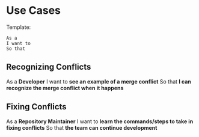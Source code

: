 # Use Cases

Template:
```
As a 
I want to 
So that 
```

## Recognizing Conflicts 

As a **Developer**
I want to **see an example of a merge conflict**
So that **I can recognize the merge conflict when it happens**

## Fixing Conflicts

As a **Repository Maintainer**
I want to **learn the commands/steps to take in fixing conflicts**
So that **the team can continue development**

